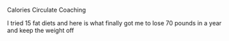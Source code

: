 ---
---

Calories
Circulate
Coaching

I tried 15 fat diets and here is what finally got me to lose 70 pounds in a year and keep the weight off